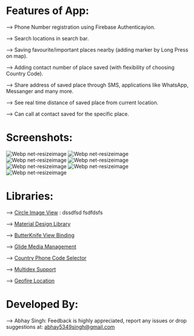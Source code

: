 # Features of App:
--> Phone Number registration using Firebase Authenticayion.

--> Search locations in search bar.

--> Saving favourite/important places nearby (adding marker by Long Press on map).

--> Adding contact number of place saved (with flexibility of choosing Country Code).

--> Share address of saved place through SMS, applications like WhatsApp, Messanger and many more.

--> See real time distance of saved place from current location.

--> Can call at contact saved for the specific place.

# Screenshots:
![Webp net-resizeimage](https://user-images.githubusercontent.com/48565759/103239309-2114a580-4973-11eb-80fb-a40d9635b57a.png)
![Webp net-resizeimage](https://user-images.githubusercontent.com/48565759/103239582-f7a84980-4973-11eb-89e7-a1e463dca7b9.png)
![Webp net-resizeimage](https://user-images.githubusercontent.com/48565759/103239710-6ab1c000-4974-11eb-8978-c202392ecaf9.png)
![Webp net-resizeimage](https://user-images.githubusercontent.com/48565759/103239985-165b1000-4975-11eb-8119-4bbd9d449c78.png)
![Webp net-resizeimage](https://user-images.githubusercontent.com/48565759/103240451-67b7cf00-4976-11eb-8252-caec108bf842.png)
![Webp net-resizeimage](https://user-images.githubusercontent.com/48565759/103240663-f9bfd780-4976-11eb-9540-997ac1305599.png)
![Webp net-resizeimage](https://user-images.githubusercontent.com/48565759/103240864-8074b480-4977-11eb-9fec-4c46b95868e4.png)

# Libraries:
--> [Circle Image View](https://github.com/hdodenhof/CircleImageView) : dssdfsd fsdfdsfs

--> [Material Design Library](https://github.com/navasmdc/MaterialDesignLibrary)

--> [ButterKnife View Binding](https://github.com/JakeWharton/butterknife)

--> [Glide Media Management](https://github.com/bumptech/glide)

--> [Country Phone Code Selector](https://github.com/hbb20/CountryCodePickerProject)

--> [Multidex Support](https://developer.android.com/studio/build/multidex)

--> [Geofire Location](https://github.com/firebase/geofire-android)

# Developed By:
--> Abhay Singh:
    Feedback is highly appreciated, report any issues or drop suggestions at: [abhay5349singh@gmail.com](mailto:abhay5349singh@gmail.com)
